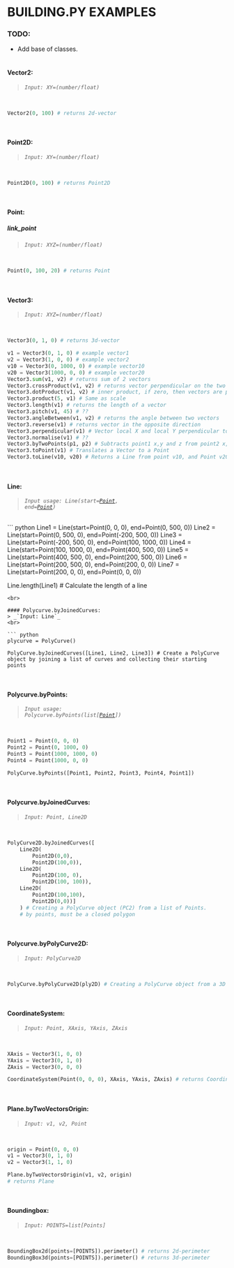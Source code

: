 # BUILDING.PY EXAMPLES
### TODO:
- Add base of classes.
<br><br>

#### Vector2:  
> _`Input: XY=(number/float)`_
<br>

``` python
Vector2(0, 100) # returns 2d-vector
```
<br>

#### Point2D:
> _`Input: XY=(number/float)`_
<br>

``` python
Point2D(0, 100) # returns Point2D
```
<br>

#### Point:
##### link_point
> _`Input: XYZ=(number/float)`_
<br>

``` python
Point(0, 100, 20) # returns Point
```
<br>

#### Vector3:  
> _`Input: XYZ=(number/float)`_
<br>

``` python
Vector3(0, 1, 0) # returns 3d-vector

v1 = Vector3(0, 1, 0) # example vector1
v2 = Vector3(1, 0, 0) # example vector2
v10 = Vector3(0, 1000, 0) # example vector10
v20 = Vector3(1000, 0, 0) # example vector20
Vector3.sum(v1, v2) # returns sum of 2 vectors
Vector3.crossProduct(v1, v2) # returns vector perpendicular on the two vectors
Vector3.dotProduct(v1, v2) # inner product, if zero, then vectors are perpendicular
Vector3.product(5, v1) # Same as scale
Vector3.length(v1) # returns the length of a vector
Vector3.pitch(v1, 45) # ??
Vector3.angleBetween(v1, v2) # returns the angle between two vectors
Vector3.reverse(v1) # returns vector in the opposite direction
Vector3.perpendicular(v1) # Vector local X and local Y perpendicular to given vector and in global Z-direction
Vector3.normalise(v1) # ??
Vector3.byTwoPoints(p1, p2) # Subtracts point1 x,y and z from point2 x,y and z
Vector3.toPoint(v1) # Translates a Vector to a Point
Vector3.toLine(v10, v20) # Returns a Line from point v10, and Point v20
```
<br>

#### Line:
>_<code>Input usage: Line(start=<a href="#link_point">Point</a>, end=<a href="#link_point">Point</a>)</code>_
<br>
``` python
Line1 = Line(start=Point(0, 0, 0), end=Point(0, 500, 0))
Line2 = Line(start=Point(0, 500, 0), end=Point(-200, 500, 0))
Line3 = Line(start=Point(-200, 500, 0), end=Point(100, 1000, 0))
Line4 = Line(start=Point(100, 1000, 0), end=Point(400, 500, 0))
Line5 = Line(start=Point(400, 500, 0), end=Point(200, 500, 0))
Line6 = Line(start=Point(200, 500, 0), end=Point(200, 0, 0))
Line7 = Line(start=Point(200, 0, 0), end=Point(0, 0, 0))

Line.length(Line1) # Calculate the length of a line
```
<br>

#### Polycurve.byJoinedCurves:  
> _`Input: Line`_
<br>

``` python
plycurve = PolyCurve()

PolyCurve.byJoinedCurves([Line1, Line2, Line3]) # Create a PolyCurve object by joining a list of curves and collecting their starting points
```
<br>

#### Polycurve.byPoints:  

>_<code>Input usage: Polycurve.byPoints(list[<a href="#link_point">Point</a>])</code>_

<br>

``` python
Point1 = Point(0, 0, 0)
Point2 = Point(0, 1000, 0)
Point3 = Point(1000, 1000, 0)
Point4 = Point(1000, 0, 0)

PolyCurve.byPoints([Point1, Point2, Point3, Point4, Point1])
```
<br>

#### Polycurve.byJoinedCurves:  
> _`Input: Point, Line2D`_
<br>

``` python
PolyCurve2D.byJoinedCurves([
    Line2D(
        Point2D(0,0),
        Point2D(100,0)),
    Line2D(
        Point2D(100, 0),
        Point2D(100, 100)),
    Line2D(
        Point2D(100,100),
        Point2D(0,0))]
    ) # Creating a PolyCurve object (PC2) from a list of Points.
    # by points, must be a closed polygon
```
<br>

#### Polycurve.byPolyCurve2D:  
> _`Input: PolyCurve2D`_
<br>

``` python
PolyCurve.byPolyCurve2D(ply2D) # Creating a PolyCurve object from a 3D polygon curve defined by four points
```
<br>

#### CoordinateSystem:  
> _`Input: Point, XAxis, YAxis, ZAxis`_
<br>

``` python
XAxis = Vector3(1, 0, 0)
YAxis = Vector3(0, 1, 0)
ZAxis = Vector3(0, 0, 0)

CoordinateSystem(Point(0, 0, 0), XAxis, YAxis, ZAxis) # returns CoordinateSystem
```
<br>

#### Plane.byTwoVectorsOrigin:  
> _`Input: v1, v2, Point`_
<br>

``` python
origin = Point(0, 0, 0)
v1 = Vector3(0, 1, 0)
v2 = Vector3(1, 1, 0)

Plane.byTwoVectorsOrigin(v1, v2, origin)
# returns Plane
```
<br>

#### Boundingbox:  
> _`Input: POINTS=list[Points]`_
<br>

``` python
BoundingBox2d(points=[POINTS]).perimeter() # returns 2d-perimeter
BoundingBox3d(points=[POINTS]).perimeter() # returns 3d-perimeter
```